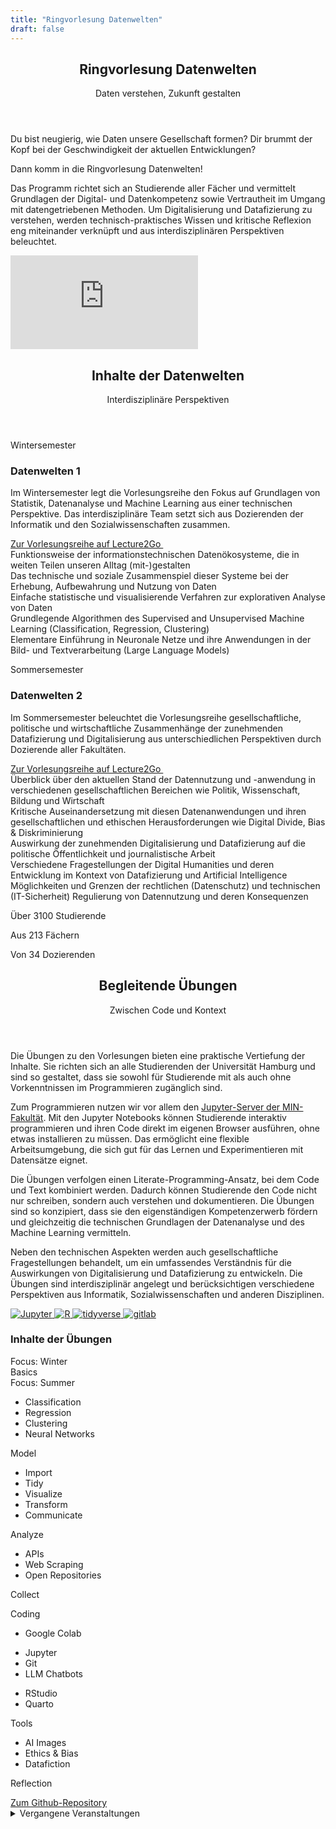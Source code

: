 ```yaml
---
title: "Ringvorlesung Datenwelten"
draft: false
---
```

<!-- <div class="background-pattern"> -->

<section>
    <header class="section-header">
        <h1 class="section-title">Ringvorlesung Datenwelten</h1>
        <p class="section-subtitle">Daten verstehen, Zukunft gestalten</p>
    </header>
    <div class="datenwelten-hero">
        <div class="datenwelten-hero-left">
            <p>Du bist neugierig, wie Daten unsere Gesellschaft formen? Dir brummt der Kopf bei der Geschwindigkeit der aktuellen Entwicklungen?</p>
        </div>
        <!-- <div class="datenwelten-hero-icons">
            <i class="codicon codicon-preview"></i>
            <i class="codicon codicon-project"></i>
            <i class="codicon codicon-pulse"></i>
            <i class="codicon codicon-question"></i>
            <i class="codicon codicon-radio-tower"></i>
        </div> -->
        <div class="datenwelten-hero-right">
            <p class="datenwelten-hero-answer">Dann komm in die Ringvorlesung Datenwelten!</p>
            <p class="datenwelten-hero-answer-sub">Das Programm richtet sich an Studierende aller Fächer und vermittelt Grundlagen der Digital- und Datenkompetenz sowie Vertrautheit im Umgang mit datengetriebenen Methoden. Um Digitalisierung und Datafizierung zu verstehen, werden technisch-praktisches Wissen und kritische Reflexion eng miteinander verknüpft und aus interdisziplinären Perspektiven beleuchtet.</p>
        </div>
    </div>
    <div class="wide-movie-container">
        <iframe class="wide-movie" src='https://lecture2go.uni-hamburg.de/o/iframe/?obj=71206'  title='Video: Warum DATENWELTEN eine Vorlesung für Dich ist!' frameborder='0' allowfullscreen></iframe>
    </div>
</section>



<section>
    <header class="section-header">
        <h1 class="section-title">Inhalte der Datenwelten</h1>
        <p class="section-subtitle">Interdisziplinäre Perspektiven</p>
    </header>
    <div class="dw-background">
    <div class="dw-glass datenwelten-inhalte">
        <div class="datenwelten-inhalte-winter-meta">
            <p class="dw-pretitle">Wintersemester</p>
            <h3>Datenwelten 1</h3>
            <p class="datenwelten-inhalte-text">Im Wintersemester legt die Vorlesungsreihe den Fokus auf <span class="highlight">Grundlagen von Statistik, Datenanalyse und Machine Learning</span> aus einer technischen Perspektive. Das <span class="highlight">interdisziplinäre Team</span> setzt sich aus Dozierenden der Informatik und den Sozialwissenschaften zusammen.</p>
            <div>
                <a class="hover-fx" href="https://lecture2go.uni-hamburg.de/l2go/-/get/l/7566" target="_blank">
                    Zur Vorlesungsreihe auf Lecture2Go
                    <i class='codicon codicon-arrow-right' style='font-size: 1em; transform: rotate(-45deg); display: inline-block; font-weight: 1000'></i>  
                </a>
            </div>
        </div>
        <div class="grid grid-datenwelten-inhalte datenwelten-inhalte-winter-content">
                <i class="icon-bullet codicon codicon-debug-disconnect"></i>
                <div><span class="highlight">Funktionsweise</span> der informationstechnischen Datenökosysteme, die in weiten Teilen unseren Alltag (mit-)gestalten</div>
                <i class="icon-bullet codicon codicon-cloud-upload"></i>
                <div>Das <span class="highlight">technische und soziale Zusammenspiel</span> dieser Systeme bei der Erhebung, Aufbewahrung und Nutzung von Daten</div>
                <i class="icon-bullet codicon codicon-graph-scatter"></i>
                <div>Einfache <span class="highlight">statistische und visualisierende Verfahren</span> zur explorativen Analyse von Daten</div>
                <i class="icon-bullet codicon codicon-debug-alt"></i>
                <div>Grundlegende Algorithmen des Supervised and Unsupervised <span class="highlight">Machine Learning</span> (Classification, Regression, Clustering)</div>
                <i class="icon-bullet codicon codicon-combine"></i>
                <div>Elementare Einführung in <span class="highlight">Neuronale Netze</span> und ihre Anwendungen in der Bild- und Textverarbeitung (Large Language Models)</div>
            </div>
        <div class="datenwelten-inhalte-sommer-meta">
            <p class="dw-pretitle">Sommersemester</p>
            <h3>Datenwelten 2</h3>
            <p class="datenwelten-inhalte-text">Im Sommersemester beleuchtet die Vorlesungsreihe gesellschaftliche, politische und wirtschaftliche Zusammenhänge der zunehmenden <span class="highlight">Datafizierung und Digitalisierung</span> aus unterschiedlichen Perspektiven durch Dozierende <span class="highlight">aller Fakultäten</span>.</p>
            <div>
                <a class="hover-fx" href="https://lecture2go.uni-hamburg.de/l2go/-/get/l/7659" target="_blank">
                    Zur Vorlesungsreihe auf Lecture2Go
                    <i class='codicon codicon-arrow-right' style='font-size: 1em; transform: rotate(-45deg); display: inline-block; font-weight: 1000'></i>  
                </a>
            </div>
        </div>
        <div class="grid grid-datenwelten-inhalte datenwelten-inhalte-sommer-content">
                <i class="icon-bullet codicon codicon-telescope"></i>
                <div>Überblick über den <span class="highlight">aktuellen Stand</span> der Datennutzung und -anwendung in verschiedenen gesellschaftlichen Bereichen wie Politik, Wissenschaft, Bildung und Wirtschaft</div>
                <i class="icon-bullet codicon codicon-organization"></i>
                <div>Kritische Auseinandersetzung mit diesen Datenanwendungen und ihren <span class="highlight">gesellschaftlichen und ethischen Herausforderungen</span> wie Digital Divide, Bias & Diskriminierung</div>
                <i class="icon-bullet codicon codicon-device-camera"></i>
                <div>Auswirkung der zunehmenden Digitalisierung und Datafizierung auf die <span class="highlight">politische Öffentlichkeit</span> und journalistische Arbeit</div>
                <i class="icon-bullet codicon codicon-book"></i>
                <div>Verschiedene Fragestellungen der <span class="highlight">Digital Humanities</span> und deren Entwicklung im Kontext von Datafizierung und Artificial Intelligence</div>
                <i class="icon-bullet codicon codicon-law"></i>
                <div>Möglichkeiten und Grenzen der rechtlichen (Datenschutz) und technischen (IT-Sicherheit) <span class="highlight">Regulierung</span> von Datennutzung und deren Konsequenzen</div>
            </div>
    </div>
    </div>
    <div class="big-numbers">
        <p>Über <span>3100</span> Studierende<i class="codicon codicon-mortar-board" style="font-size: 2em; transform: translateX(0.2em) translateY(0.2em);"></i></p>  
        <p>Aus <span>213</span> Fächern<i class="codicon codicon-rocket"></i></p>
        <p>Von <span>34</span> Dozierenden<i class="codicon codicon-coffee"></i></p>
    </div>
</section>










<section>
    <header class="section-header">
        <h1 class="section-title">Begleitende Übungen</h1>
        <p class="section-subtitle">Zwischen Code und Kontext</p>
    </header>
    <div class="dw-uebung-text-grid">
        <p>Die Übungen zu den Vorlesungen bieten eine praktische Vertiefung der Inhalte. Sie richten sich an alle Studierenden der Universität Hamburg und sind so gestaltet, dass sie sowohl für Studierende mit als auch ohne Vorkenntnissen im Programmieren zugänglich sind.</p>
        <p>Zum Programmieren nutzen wir vor allem den <a href="code.min.uni-hamburg.de" target="_blank">Jupyter-Server der MIN-Fakultät</a>. Mit den Jupyter Notebooks können Studierende interaktiv programmieren und ihren Code direkt im eigenen Browser ausführen, ohne etwas installieren zu müssen. Das ermöglicht eine flexible Arbeitsumgebung, die sich gut für das Lernen und Experimentieren mit Datensätze eignet.</p>
        <p>Die Übungen verfolgen einen Literate-Programming-Ansatz, bei dem Code und Text kombiniert werden. 
        Dadurch können Studierende den Code nicht nur schreiben, sondern auch verstehen und dokumentieren. 
        Die Übungen sind so konzipiert, dass sie den eigenständigen Kompetenzerwerb fördern und gleichzeitig die technischen Grundlagen der Datenanalyse und des Machine Learning vermitteln.</p>
        <p>Neben den technischen Aspekten werden auch gesellschaftliche Fragestellungen behandelt, um ein umfassendes Verständnis für die Auswirkungen von Digitalisierung und Datafizierung zu entwickeln. Die Übungen sind interdisziplinär angelegt und berücksichtigen verschiedene Perspektiven aus Informatik, Sozialwissenschaften und anderen Disziplinen.</p>
    </div>
    <div class="logo-grid logo-grid-datenwelten">
        <a href="https://jupyter.org/">
            <img src="/svg/jupyter.svg" alt="Jupyter">
        </a>
        <a href="https://www.r-project.org/">
            <img src="/svg/R.svg" alt="R">
        </a>
        <a href="https://www.tidyverse.org/">
            <img src="/svg/tidyverse.svg" alt="tidyverse">
        </a>
        <a href="https://about.gitlab.com/">
            <img src="/svg/gitlab_only.svg" alt="gitlab">
        </a>
      </div>
    <h3>Inhalte der Übungen</h3>
    <div class="dw-uebung-grid">
        <div class="uppercase dw-uebung-subheader">Focus: Winter</div>
        <div class="uppercase dw-uebung-subheader">Basics</div>
        <div class="uppercase dw-uebung-subheader">Focus: Summer</div>
        <div></div>
        <div class="dw-uebung-content">
            <ul>
            <li>Classification</li>
            <li>Regression</li>
            <li>Clustering</li>
            <li>Neural Networks</li>
            </ul>
            <p class="uppercase dw-uebung-subheader">Model</p>
        </div>
        <div class="dw-uebung-content">
            <ul>
            <li>Import</li>
            <li>Tidy</li>
            <li>Visualize</li>
            <li>Transform</li>
            <li>Communicate</li>
            </ul>
            <p class="uppercase dw-uebung-subheader">Analyze</p>
        </div>
        <div class="dw-uebung-content">
            <ul>
            <li>APIs</li>
            <li>Web Scraping</li>
            <li>Open Repositories</li>
            </ul>
            <p class="uppercase dw-uebung-subheader">Collect</p>
        </div>
        <div class="uppercase dw-uebung-content dw-uebung-header">
            <i class='codicon codicon-code'></i>
            <p>Coding</p>
        </div>
        <div>
            <ul>
            <li>Google Colab</li>
            </ul>
        </div>
        <div>
            <ul>
            <li>Jupyter</li>
            <li>Git</li>
            <li>LLM Chatbots</li>
            </ul>
        </div>
        <div>
            <ul>
            <li>RStudio</li>
            <li>Quarto</li>
            </ul>
        </div>
        <div class="uppercase dw-uebung-content dw-uebung-header">
            <i class='codicon codicon-tools'></i>
            <p>Tools</p>
        </div>
        <div></div>
        <div>
            <ul>
            <li>AI Images</li>
            <li>Ethics & Bias</li>
            <li>Datafiction</li>
            </ul>
        </div>
        <div></div>
        <div class="uppercase dw-uebung-content dw-uebung-header">
            <i class='codicon codicon-combine'></i>
            <p>Reflection</p>
            </div>
    </div>
    <a class="hover-fx datenwelten-uebung-link-external" href="" target="_blank">Zum Github-Repository</a>
    <div class="accordion-wrapper dw-accordion">
        <details class="accordion-simple">
            <summary>Vergangene Veranstaltungen</summary>
            <div class="grid-datenwelten-events">
                <div>
                    <h4 class="dw-pretitle">Im Wintersemester</p>
                </div>
                <div>
                    <h4 class="dw-pretitle">Im Sommersemester</h4>
                </div>
                <div>
                    <h5>WiSe 24/25</h5>
                    {{< dw_events dw_event="10">}}
                    {{< dw_events dw_event="9">}}
                    {{< dw_events dw_event="8">}}
                </div>
                <div>
                    <h5>SoSe 24</h5>
                    {{< dw_events dw_event="7">}}
                    {{< dw_events dw_event="6">}}
                </div>        
                <div>
                    <h5>WiSe 23/24</h5>
                    {{< dw_events dw_event="5">}}
                    {{< dw_events dw_event="4">}}
                </div>
                <div>
                    <h5>SoSe 23</h5>
                    {{< dw_events dw_event="3">}}
                    </div>
                <div>
                    <h5>WiSe 22/23</h5>
                    {{< dw_events dw_event="2">}}
                </div>
                <div>
                    <h5>SoSe 22</h5>
                    {{< dw_events dw_event="1">}}
                </div>
                <div>
                    <h5>WiSe 21/22</h5>
                    {{< dw_events dw_event="0">}}
                </div>
            </div>
        </details>
    </div>
</section>